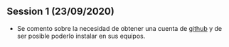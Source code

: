## Session 1 (23/09/2020)



* Se comento sobre la necesidad de obtener una cuenta de [github](https://github.com) y de ser posible poderlo instalar en sus equipos.

